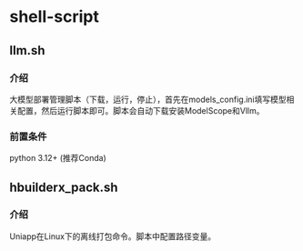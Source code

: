 # shell-script

## llm.sh

### 介绍

大模型部署管理脚本（下载，运行，停止），首先在models_config.ini填写模型相关配置，然后运行脚本即可。脚本会自动下载安装ModelScope和Vllm。

### 前置条件

python 3.12+ (推荐Conda)

## hbuilderx_pack.sh

### 介绍

Uniapp在Linux下的离线打包命令。脚本中配置路径变量。